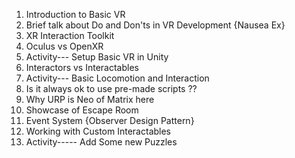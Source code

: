 1) Introduction to Basic VR
2) Brief talk about Do and Don'ts in VR Development {Nausea Ex}
3) XR Interaction Toolkit
4) Oculus vs OpenXR
5) Activity--- Setup Basic VR in Unity
6) Interactors vs Interactables
7) Activity--- Basic Locomotion and Interaction
9) Is it always ok to use pre-made scripts ??
10) Why URP is Neo of Matrix here
11) Showcase of Escape Room
12) Event System {Observer Design Pattern}
13) Working with Custom Interactables
14) Activity----- Add Some new Puzzles
